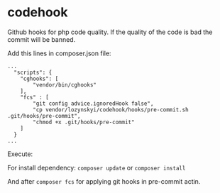 # codehook
Github hooks for php code quality. If the quality of the code is bad the commit will be banned.

Add this lines in composer.json file:

```
...
  "scripts": {
    "cghooks": [
        "vendor/bin/cghooks"
    ],
    "fcs" : [
        "git config advice.ignoredHook false",
        "cp vendor/lozynskyi/codehook/hooks/pre-commit.sh .git/hooks/pre-commit",
        "chmod +x .git/hooks/pre-commit"
    ]
  }
...
```

Execute:

For install dependency: ```composer update``` or ```composer install```

And after ```composer fcs``` for applying git hooks in pre-commit actin.

